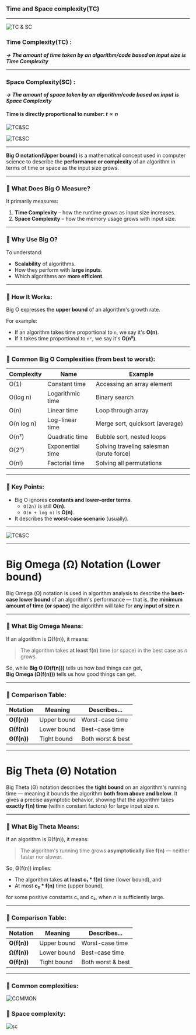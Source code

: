 ### Time and Space complexity(TC)

---

![TC & SC](images/image.png)

### Time Complexity(TC) :

**_-> The amount of time taken by an algorithm/code based on input size is Time Complexity_**

---

### Space Complexity(SC) :

**_-> The amount of space taken by an algorithm/code based on input is Space Complexity_**

#### Time is directly proportional to number: $t \propto n$

![TC&SC](images/image1.png)

![TC&SC](images/image2.png)

---

**Big O notation(Upper bound)** is a mathematical concept used in computer science to describe the **performance or complexity** of an algorithm in terms of time or space as the input size grows.

---

### 🔹 **What Does Big O Measure?**

It primarily measures:

1. **Time Complexity** – how the runtime grows as input size increases.
2. **Space Complexity** – how the memory usage grows with input size.

---

### 🔹 **Why Use Big O?**

To understand:

- **Scalability** of algorithms.
- How they perform with **large inputs**.
- Which algorithms are **more efficient**.

---

### 🔹 **How It Works:**

Big O expresses the **upper bound** of an algorithm's growth rate.

For example:

- If an algorithm takes time proportional to `n`, we say it's **O(n)**.
- If it takes time proportional to `n²`, we say it's **O(n²)**.

---

### 🔹 **Common Big O Complexities (from best to worst):**

| Complexity | Name             | Example                                  |
| ---------- | ---------------- | ---------------------------------------- |
| O(1)       | Constant time    | Accessing an array element               |
| O(log n)   | Logarithmic time | Binary search                            |
| O(n)       | Linear time      | Loop through array                       |
| O(n log n) | Log-linear time  | Merge sort, quicksort (average)          |
| O(n²)      | Quadratic time   | Bubble sort, nested loops                |
| O(2ⁿ)      | Exponential time | Solving traveling salesman (brute force) |
| O(n!)      | Factorial time   | Solving all permutations                 |

---

### 🔹 **Key Points:**

- Big O ignores **constants and lower-order terms**.
  - `O(2n)` is still **O(n)**.
  - `O(n + log n)` is **O(n)**.
- It describes the **worst-case scenario** (usually).

---

![TC&SC](images/image3.png)

---

# Big Omega (Ω) Notation (Lower bound)

Big Omega (Ω) notation is used in algorithm analysis to describe the **best-case lower bound** of an algorithm's performance — that is, the **minimum amount of time (or space)** the algorithm will take for **any input of size _n_**.

---

### 🔹 What Big Omega Means:

If an algorithm is Ω(f(n)), it means:

> The algorithm takes **at least f(n)** time (or space) in the best case as _n_ grows.

So, while **Big O (O(f(n)))** tells us how bad things can get,  
**Big Omega (Ω(f(n)))** tells us how good things can get.

---

### 🔹 Comparison Table:

| Notation    | Meaning     | Describes...      |
| ----------- | ----------- | ----------------- |
| **O(f(n))** | Upper bound | Worst-case time   |
| **Ω(f(n))** | Lower bound | Best-case time    |
| **Θ(f(n))** | Tight bound | Both worst & best |

---

# Big Theta (Θ) Notation

Big Theta (Θ) notation describes the **tight bound** on an algorithm's running time — meaning it bounds the algorithm **both from above and below**. It gives a precise asymptotic behavior, showing that the algorithm takes **exactly f(n) time** (within constant factors) for large input size _n_.

---

### 🔹 What Big Theta Means:

If an algorithm is Θ(f(n)), it means:

> The algorithm's running time grows **asymptotically like f(n)** — neither faster nor slower.

So, Θ(f(n)) implies:

- The algorithm takes **at least c₁ \* f(n)** time (lower bound), and
- At most **c₂ \* f(n)** time (upper bound),

for some positive constants c₁ and c₂, when _n_ is sufficiently large.

---

### 🔹 Comparison Table:

| Notation    | Meaning     | Describes...      |
| ----------- | ----------- | ----------------- |
| **O(f(n))** | Upper bound | Worst-case time   |
| **Ω(f(n))** | Lower bound | Best-case time    |
| **Θ(f(n))** | Tight bound | Both worst & best |

---

### 🔹 Common complexities:

![COMMON](images/image4.png)

### 🔹 Space complexity:

![sc](images/image5.png)
